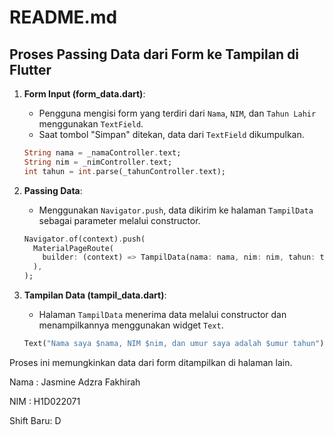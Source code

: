 # README.md

## Proses Passing Data dari Form ke Tampilan di Flutter

1. **Form Input (form_data.dart)**:
    - Pengguna mengisi form yang terdiri dari `Nama`, `NIM`, dan `Tahun Lahir` menggunakan `TextField`.
    - Saat tombol "Simpan" ditekan, data dari `TextField` dikumpulkan.

   ```dart
   String nama = _namaController.text;
   String nim = _nimController.text;
   int tahun = int.parse(_tahunController.text);
   ```

2. **Passing Data**:
    - Menggunakan `Navigator.push`, data dikirim ke halaman `TampilData` sebagai parameter melalui constructor.

   ```dart
   Navigator.of(context).push(
     MaterialPageRoute(
       builder: (context) => TampilData(nama: nama, nim: nim, tahun: tahun),
     ),
   );
   ```

3. **Tampilan Data (tampil_data.dart)**:
    - Halaman `TampilData` menerima data melalui constructor dan menampilkannya menggunakan widget `Text`.

   ```dart
   Text("Nama saya $nama, NIM $nim, dan umur saya adalah $umur tahun"),
   ```

Proses ini memungkinkan data dari form ditampilkan di halaman lain.


Nama : Jasmine Adzra Fakhirah

NIM : H1D022071

Shift Baru: D